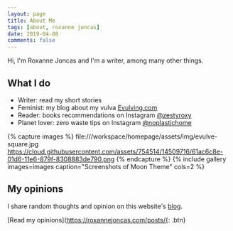 ```yaml
---
layout: page
title: About Me
tags: [about, roxanne joncas]
date: 2019-04-08
comments: false
---
```


Hi, I'm Roxanne Joncas and I'm a writer, among many other things.

## What I do
* Writer: read my short stories
* Feminist: my blog about my vulva <a href="https://www.instagram.com/evulving/">Evulving.com</a>
* Reader: books recommendations on Instagram <a href="https://www.instagram.com/zestyroxy/">@zestyroxy</a>
* Planet lover: zero waste tips on Instagram <a href="https://www.instagram.com/noplastichome/">@noplastichome</a>

{% capture images %}
    file:///workspace/homepage/assets/img/evulve-square.jpg
    https://cloud.githubusercontent.com/assets/754514/14509716/61ac6c8e-01d6-11e6-879f-8308883de790.png
{% endcapture %}
{% include gallery images=images caption="Screenshots of Moon Theme" cols=2 %}

## My opinions

I share random thoughts and opinion on this website's [blog](https://roxannejoncas.com/posts/).

[Read my opinions](https://roxannejoncas.com/posts/{: .btn}
